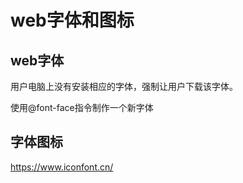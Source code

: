 # web字体和图标

## web字体

用户电脑上没有安装相应的字体，强制让用户下载该字体。

使用@font-face指令制作一个新字体

## 字体图标

https://www.iconfont.cn/